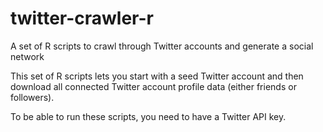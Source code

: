 # twitter-crawler-r
A set of R scripts to crawl through Twitter accounts and generate a social network

This set of R scripts lets you start with a seed Twitter account and then download all connected Twitter account profile data (either friends or followers).

To be able to run these scripts, you need to have a Twitter API key.

